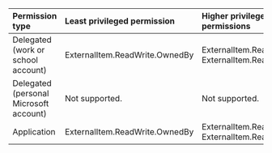 |Permission type|Least privileged permission|Higher privileged permissions|
|:---|:---|:---|
|Delegated (work or school account)|ExternalItem.ReadWrite.OwnedBy|ExternalItem.Read.All, ExternalItem.ReadWrite.All|
|Delegated (personal Microsoft account)|Not supported.|Not supported.|
|Application|ExternalItem.ReadWrite.OwnedBy|ExternalItem.Read.All, ExternalItem.ReadWrite.All|

